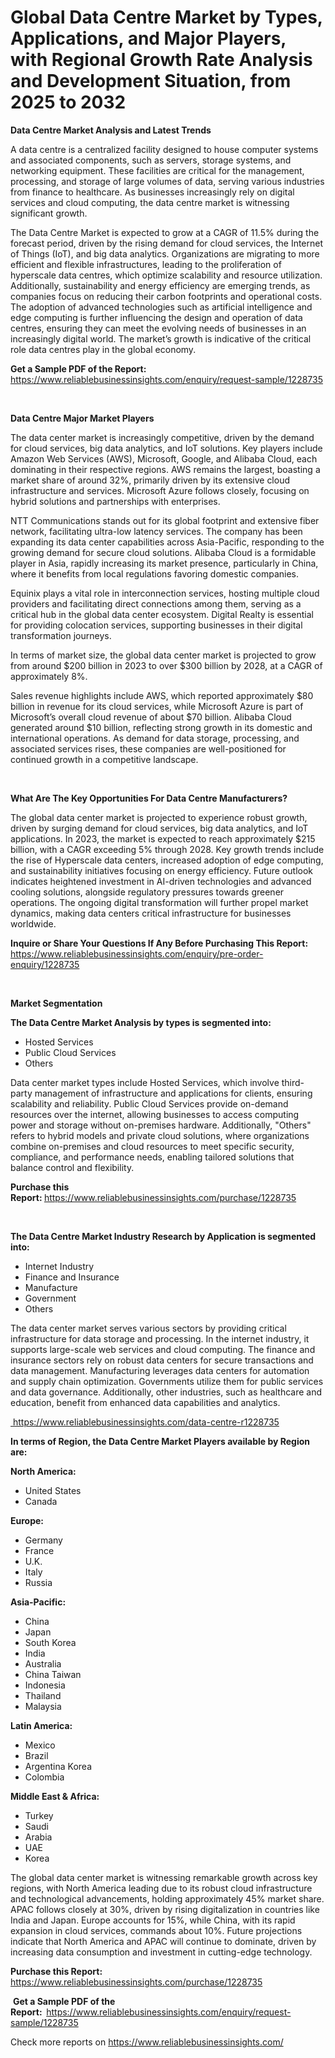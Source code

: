<p><h1>Global Data Centre Market by Types, Applications, and Major Players, with Regional Growth Rate Analysis and Development Situation, from 2025 to 2032</h1></p><p><strong>Data Centre Market Analysis and Latest Trends</strong></p>
<p><p>A data centre is a centralized facility designed to house computer systems and associated components, such as servers, storage systems, and networking equipment. These facilities are critical for the management, processing, and storage of large volumes of data, serving various industries from finance to healthcare. As businesses increasingly rely on digital services and cloud computing, the data centre market is witnessing significant growth.</p><p>The Data Centre Market is expected to grow at a CAGR of 11.5% during the forecast period, driven by the rising demand for cloud services, the Internet of Things (IoT), and big data analytics. Organizations are migrating to more efficient and flexible infrastructures, leading to the proliferation of hyperscale data centres, which optimize scalability and resource utilization. Additionally, sustainability and energy efficiency are emerging trends, as companies focus on reducing their carbon footprints and operational costs. The adoption of advanced technologies such as artificial intelligence and edge computing is further influencing the design and operation of data centres, ensuring they can meet the evolving needs of businesses in an increasingly digital world. The market’s growth is indicative of the critical role data centres play in the global economy.</p></p>
<p><strong>Get a Sample PDF of the Report:&nbsp;</strong> <a href="https://www.reliablebusinessinsights.com/enquiry/request-sample/1228735?utm_campaign=3281&utm_medium=2&utm_source=Github&utm_content=ia&utm_term=10032025&utm_id=data-centre">https://www.reliablebusinessinsights.com/enquiry/request-sample/1228735</a></p>
<p>&nbsp;</p>
<p><strong>Data Centre Major Market Players</strong></p>
<p><p>The data center market is increasingly competitive, driven by the demand for cloud services, big data analytics, and IoT solutions. Key players include Amazon Web Services (AWS), Microsoft, Google, and Alibaba Cloud, each dominating in their respective regions. AWS remains the largest, boasting a market share of around 32%, primarily driven by its extensive cloud infrastructure and services. Microsoft Azure follows closely, focusing on hybrid solutions and partnerships with enterprises.</p><p>NTT Communications stands out for its global footprint and extensive fiber network, facilitating ultra-low latency services. The company has been expanding its data center capabilities across Asia-Pacific, responding to the growing demand for secure cloud solutions. Alibaba Cloud is a formidable player in Asia, rapidly increasing its market presence, particularly in China, where it benefits from local regulations favoring domestic companies.</p><p>Equinix plays a vital role in interconnection services, hosting multiple cloud providers and facilitating direct connections among them, serving as a critical hub in the global data center ecosystem. Digital Realty is essential for providing colocation services, supporting businesses in their digital transformation journeys.</p><p>In terms of market size, the global data center market is projected to grow from around $200 billion in 2023 to over $300 billion by 2028, at a CAGR of approximately 8%. </p><p>Sales revenue highlights include AWS, which reported approximately $80 billion in revenue for its cloud services, while Microsoft Azure is part of Microsoft’s overall cloud revenue of about $70 billion. Alibaba Cloud generated around $10 billion, reflecting strong growth in its domestic and international operations. As demand for data storage, processing, and associated services rises, these companies are well-positioned for continued growth in a competitive landscape.</p></p>
<p>&nbsp;</p>
<p><strong>What Are The Key Opportunities For Data Centre Manufacturers?</strong></p>
<p><p>The global data center market is projected to experience robust growth, driven by surging demand for cloud services, big data analytics, and IoT applications. In 2023, the market is expected to reach approximately $215 billion, with a CAGR exceeding 5% through 2028. Key growth trends include the rise of Hyperscale data centers, increased adoption of edge computing, and sustainability initiatives focusing on energy efficiency. Future outlook indicates heightened investment in AI-driven technologies and advanced cooling solutions, alongside regulatory pressures towards greener operations. The ongoing digital transformation will further propel market dynamics, making data centers critical infrastructure for businesses worldwide.</p></p>
<p><strong>Inquire or Share Your Questions If Any Before Purchasing This Report:</strong> <a href="https://www.reliablebusinessinsights.com/enquiry/pre-order-enquiry/1228735?utm_campaign=3281&utm_medium=2&utm_source=Github&utm_content=ia&utm_term=10032025&utm_id=data-centre">https://www.reliablebusinessinsights.com/enquiry/pre-order-enquiry/1228735</a></p>
<p>&nbsp;</p>
<p><strong>Market Segmentation</strong></p>
<p><strong>The Data Centre Market Analysis by types is segmented into:</strong></p>
<p><ul><li>Hosted Services</li><li>Public Cloud Services</li><li>Others</li></ul></p>
<p><p>Data center market types include Hosted Services, which involve third-party management of infrastructure and applications for clients, ensuring scalability and reliability. Public Cloud Services provide on-demand resources over the internet, allowing businesses to access computing power and storage without on-premises hardware. Additionally, "Others" refers to hybrid models and private cloud solutions, where organizations combine on-premises and cloud resources to meet specific security, compliance, and performance needs, enabling tailored solutions that balance control and flexibility.</p></p>
<p><strong>Purchase this Report:&nbsp;</strong><a href="https://www.reliablebusinessinsights.com/purchase/1228735?utm_campaign=3281&utm_medium=2&utm_source=Github&utm_content=ia&utm_term=10032025&utm_id=data-centre">https://www.reliablebusinessinsights.com/purchase/1228735</a></p>
<p>&nbsp;</p>
<p><strong>The Data Centre Market Industry Research by Application is segmented into:</strong></p>
<p><ul><li>Internet Industry</li><li>Finance and Insurance</li><li>Manufacture</li><li>Government</li><li>Others</li></ul></p>
<p><p>The data center market serves various sectors by providing critical infrastructure for data storage and processing. In the internet industry, it supports large-scale web services and cloud computing. The finance and insurance sectors rely on robust data centers for secure transactions and data management. Manufacturing leverages data centers for automation and supply chain optimization. Governments utilize them for public services and data governance. Additionally, other industries, such as healthcare and education, benefit from enhanced data capabilities and analytics.</p></p>
<p><a href="https://www.reliablebusinessinsights.com/data-centre-r1228735?utm_campaign=3281&utm_medium=2&utm_source=Github&utm_content=ia&utm_term=10032025&utm_id=data-centre">&nbsp;https://www.reliablebusinessinsights.com/data-centre-r1228735</a></p>
<p><strong>In terms of Region, the Data Centre Market Players available by Region are:</strong></p>
<p>
    <p> <strong> North America: </strong>
        <ul>
            <li>United States</li>
            <li>Canada</li>
        </ul>
        </p> 
    <p> <strong> Europe: </strong>
        <ul>
            <li>Germany</li>
            <li>France</li>
            <li>U.K.</li>
            <li>Italy</li>
            <li>Russia</li>
        </ul>
        </p> 
    <p> <strong> Asia-Pacific: </strong>
        <ul>
            <li>China</li>
            <li>Japan</li>
            <li>South Korea</li>
            <li>India</li>
            <li>Australia</li>
            <li>China Taiwan</li>
            <li>Indonesia</li>
            <li>Thailand</li>
            <li>Malaysia</li>
        </ul>
        </p> 
    <p> <strong> Latin America: </strong>
        <ul>
            <li>Mexico</li>
            <li>Brazil</li>
            <li>Argentina Korea</li>
            <li>Colombia</li>
        </ul>
        </p> 
    <p> <strong> Middle East & Africa: </strong>
        <ul>
            <li>Turkey</li>
            <li>Saudi</li>
            <li>Arabia</li>
            <li>UAE</li>
            <li>Korea</li>
        </ul>
    </p>
    </p>
<p><p>The global data center market is witnessing remarkable growth across key regions, with North America leading due to its robust cloud infrastructure and technological advancements, holding approximately 45% market share. APAC follows closely at 30%, driven by rising digitalization in countries like India and Japan. Europe accounts for 15%, while China, with its rapid expansion in cloud services, commands about 10%. Future projections indicate that North America and APAC will continue to dominate, driven by increasing data consumption and investment in cutting-edge technology.</p></p>
<p><strong>Purchase this Report: </strong><a href="https://www.reliablebusinessinsights.com/purchase/1228735?utm_campaign=3281&utm_medium=2&utm_source=Github&utm_content=ia&utm_term=10032025&utm_id=data-centre">https://www.reliablebusinessinsights.com/purchase/1228735</a></p>
<p>&nbsp;<strong>Get a Sample PDF of the Report:&nbsp;&nbsp;</strong><a href="https://www.reliablebusinessinsights.com/enquiry/request-sample/1228735?utm_campaign=3281&utm_medium=2&utm_source=Github&utm_content=ia&utm_term=10032025&utm_id=data-centre">https://www.reliablebusinessinsights.com/enquiry/request-sample/1228735</a></p>
<p><strong></strong></p>
<p>Check more reports on <a href="https://www.reliablebusinessinsights.com/?utm_campaign=3281&utm_medium=2&utm_source=Github&utm_content=ia&utm_term=10032025&utm_id=data-centre">https://www.reliablebusinessinsights.com/</a></p>